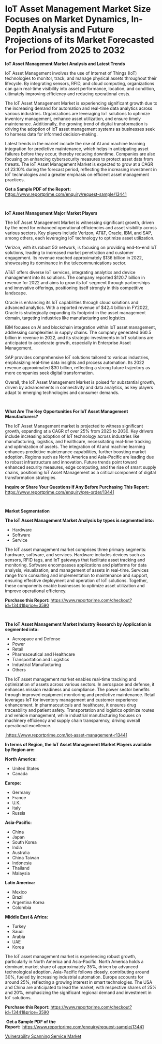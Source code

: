 <p><h1>IoT Asset Management Market Size Focuses on Market Dynamics, In-Depth Analysis and Future Projections of its Market Forecasted for Period from 2025 to 2032</h1></p><p><strong>IoT Asset Management Market Analysis and Latest Trends</strong></p>
<p><p>IoT Asset Management involves the use of Internet of Things (IoT) technologies to monitor, track, and manage physical assets throughout their lifecycle. By integrating sensors, RFID, and cloud computing, organizations can gain real-time visibility into asset performance, location, and condition, ultimately improving efficiency and reducing operational costs. </p><p>The IoT Asset Management Market is experiencing significant growth due to the increasing demand for automation and real-time data analytics across various industries. Organizations are leveraging IoT solutions to optimize inventory management, enhance asset utilization, and ensure timely maintenance. Additionally, the growing trend of digital transformation is driving the adoption of IoT asset management systems as businesses seek to harness data for informed decision-making.</p><p>Latest trends in the market include the rise of AI and machine learning integration for predictive maintenance, which helps in anticipating asset failures before they occur, thereby reducing downtime. Companies are also focusing on enhancing cybersecurity measures to protect asset data from threats. The IoT Asset Management Market is expected to grow at a CAGR of 23.10% during the forecast period, reflecting the increasing investment in IoT technologies and a greater emphasis on efficient asset management practices.</p></p>
<p><strong>Get a Sample PDF of the Report:&nbsp;</strong> <a href="https://www.reportprime.com/enquiry/request-sample/13441?utm_campaign=2239&utm_medium=2&utm_source=Github&utm_content=ia&utm_term=20032025&utm_id=iot-asset-management">https://www.reportprime.com/enquiry/request-sample/13441</a></p>
<p>&nbsp;</p>
<p><strong>IoT Asset Management Major Market Players</strong></p>
<p><p>The IoT Asset Management Market is witnessing significant growth, driven by the need for enhanced operational efficiencies and asset visibility across various sectors. Key players include Verizon, AT&T, Oracle, IBM, and SAP, among others, each leveraging IoT technology to optimize asset utilization.</p><p>Verizon, with its robust 5G network, is focusing on providing end-to-end IoT solutions, leading to increased market penetration and customer engagement. Its revenue reached approximately $136 billion in 2022, showcasing its dominance in the telecommunications sector.</p><p>AT&T offers diverse IoT services, integrating analytics and device management into its solutions. The company reported $120.7 billion in revenue for 2022 and aims to grow its IoT segment through partnerships and innovative offerings, positioning itself strongly in this competitive landscape.</p><p>Oracle is enhancing its IoT capabilities through cloud solutions and advanced analytics. With a reported revenue of $42.4 billion in FY2022, Oracle is strategically expanding its footprint in the asset management domain, targeting industries like manufacturing and logistics.</p><p>IBM focuses on AI and blockchain integration within IoT asset management, addressing complexities in supply chains. The company generated $60.5 billion in revenue in 2022, and its strategic investments in IoT solutions are anticipated to accelerate growth, especially in Enterprise Asset Management.</p><p>SAP provides comprehensive IoT solutions tailored to various industries, emphasizing real-time data insights and process automation. Its 2022 revenue approximated $30 billion, reflecting a strong future trajectory as more companies seek digital transformation.</p><p>Overall, the IoT Asset Management Market is poised for substantial growth, driven by advancements in connectivity and data analytics, as key players adapt to emerging technologies and consumer demands.</p></p>
<p>&nbsp;</p>
<p><strong>What Are The Key Opportunities For IoT Asset Management Manufacturers?</strong></p>
<p><p>The IoT Asset Management market is projected to witness significant growth, expanding at a CAGR of over 25% from 2023 to 2030. Key drivers include increasing adoption of IoT technology across industries like manufacturing, logistics, and healthcare, necessitating real-time tracking and optimization of assets. The integration of AI and machine learning enhances predictive maintenance capabilities, further boosting market adoption. Regions such as North America and Asia-Pacific are leading due to robust infrastructure and innovation. Future trends point toward enhanced security measures, edge computing, and the rise of smart supply chains, positioning IoT Asset Management as a critical component of digital transformation strategies.</p></p>
<p><strong>Inquire or Share Your Questions If Any Before Purchasing This Report:</strong> <a href="https://www.reportprime.com/enquiry/pre-order/13441?utm_campaign=2239&utm_medium=2&utm_source=Github&utm_content=ia&utm_term=20032025&utm_id=iot-asset-management">https://www.reportprime.com/enquiry/pre-order/13441</a></p>
<p>&nbsp;</p>
<p><strong>Market Segmentation</strong></p>
<p><strong>The IoT Asset Management Market Analysis by types is segmented into:</strong></p>
<p><ul><li>Hardware</li><li>Software</li><li>Service</li></ul></p>
<p><p>The IoT asset management market comprises three primary segments: hardware, software, and services. Hardware includes devices such as sensors, RFID tags, and IoT gateways that facilitate asset tracking and monitoring. Software encompasses applications and platforms for data analysis, visualization, and management of assets in real-time. Services range from consulting and implementation to maintenance and support, ensuring effective deployment and operation of IoT solutions. Together, these components enable businesses to optimize asset utilization and improve operational efficiency.</p></p>
<p><strong>Purchase this Report:&nbsp;</strong><a href="https://www.reportprime.com/checkout?id=13441&price=3590&utm_campaign=2239&utm_medium=2&utm_source=Github&utm_content=ia&utm_term=20032025&utm_id=iot-asset-management">https://www.reportprime.com/checkout?id=13441&price=3590</a></p>
<p>&nbsp;</p>
<p><strong>The IoT Asset Management Market Industry Research by Application is segmented into:</strong></p>
<p><ul><li>Aerospace and Defense</li><li>Power</li><li>Retail</li><li>Pharmaceutical and Healthcare</li><li>Transportation and Logistics</li><li>Industrial Manufacturing</li><li>Others</li></ul></p>
<p><p>The IoT asset management market enables real-time tracking and optimization of assets across various sectors. In aerospace and defense, it enhances mission readiness and compliance. The power sector benefits through improved equipment monitoring and predictive maintenance. Retail leverages IoT for inventory management and customer experience enhancement. In pharmaceuticals and healthcare, it ensures drug traceability and patient safety. Transportation and logistics optimize routes and vehicle management, while industrial manufacturing focuses on machinery efficiency and supply chain transparency, driving overall operational excellence.</p></p>
<p><a href="https://www.reportprime.com/iot-asset-management-r13441?utm_campaign=2239&utm_medium=2&utm_source=Github&utm_content=ia&utm_term=20032025&utm_id=iot-asset-management">&nbsp;https://www.reportprime.com/iot-asset-management-r13441</a></p>
<p><strong>In terms of Region, the IoT Asset Management Market Players available by Region are:</strong></p>
<p>
    <p> <strong> North America: </strong>
        <ul>
            <li>United States</li>
            <li>Canada</li>
        </ul>
        </p> 
    <p> <strong> Europe: </strong>
        <ul>
            <li>Germany</li>
            <li>France</li>
            <li>U.K.</li>
            <li>Italy</li>
            <li>Russia</li>
        </ul>
        </p> 
    <p> <strong> Asia-Pacific: </strong>
        <ul>
            <li>China</li>
            <li>Japan</li>
            <li>South Korea</li>
            <li>India</li>
            <li>Australia</li>
            <li>China Taiwan</li>
            <li>Indonesia</li>
            <li>Thailand</li>
            <li>Malaysia</li>
        </ul>
        </p> 
    <p> <strong> Latin America: </strong>
        <ul>
            <li>Mexico</li>
            <li>Brazil</li>
            <li>Argentina Korea</li>
            <li>Colombia</li>
        </ul>
        </p> 
    <p> <strong> Middle East & Africa: </strong>
        <ul>
            <li>Turkey</li>
            <li>Saudi</li>
            <li>Arabia</li>
            <li>UAE</li>
            <li>Korea</li>
        </ul>
    </p>
    </p>
<p><p>The IoT asset management market is experiencing robust growth, particularly in North America and Asia-Pacific. North America holds a dominant market share of approximately 35%, driven by advanced technological adoption. Asia-Pacific follows closely, contributing around 30%, fueled by increasing industrial automation. Europe accounts for around 25%, reflecting a growing interest in smart technologies. The USA and China are anticipated to lead the market, with respective shares of 25% and 20%, emphasizing the significant regional demand and investment in IoT solutions.</p></p>
<p><strong>Purchase this Report: </strong><a href="https://www.reportprime.com/checkout?id=13441&price=3590&utm_campaign=2239&utm_medium=2&utm_source=Github&utm_content=ia&utm_term=20032025&utm_id=iot-asset-management">https://www.reportprime.com/checkout?id=13441&price=3590</a></p>
<p>&nbsp;<strong>Get a Sample PDF of the Report:&nbsp;&nbsp;</strong><a href="https://www.reportprime.com/enquiry/request-sample/13441?utm_campaign=2239&utm_medium=2&utm_source=Github&utm_content=ia&utm_term=20032025&utm_id=iot-asset-management">https://www.reportprime.com/enquiry/request-sample/13441</a></p>
<p><strong></strong></p>
<p><p><a href="https://github.com/JubayerMia832/Market-Research-Report-List-2/blob/main/vulnerability-scanning-service-market.md?utm_campaign=2239&utm_medium=2&utm_source=Github&utm_content=ia&utm_term=20032025&utm_id=iot-asset-management">Vulnerability Scanning Service Market</a></p></p>